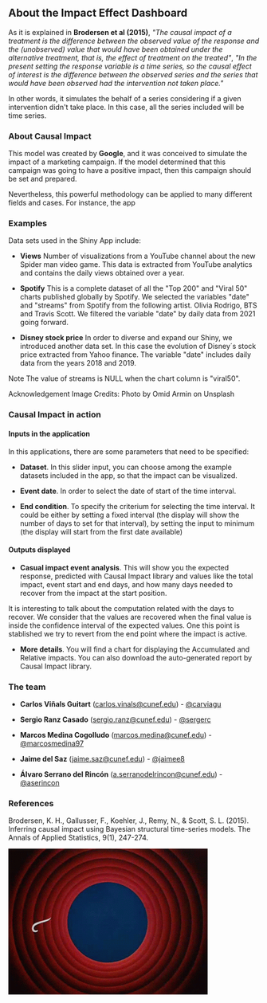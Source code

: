 
## About the Impact Effect Dashboard 

As it is explained in **Brodersen et al (2015)**, *"The causal impact of a treatment is the difference between the observed value of the response and the (unobserved) value that would have been obtained under the alternative treatment, that is, the effect of treatment on the treated"*, *"In the present setting the response variable is a time series, so the causal effect of interest is the difference between the observed series and the series that would have been observed had the intervention not taken place."* 

In other words, it simulates the behalf of a series considering if a given intervention didn't take place. In this case, all the series included will be time series. 


### About Causal Impact

This model was created by **Google**, and it was conceived to simulate the impact of a marketing campaign. If the model determined that this campaign was going to have a positive impact, then this campaign should be set and prepared.

Nevertheless, this powerful methodology can be applied to many different fields and cases. For instance, the app 


### Examples

Data sets used in the Shiny App include:

* **Views** 
Number of visualizations from a YouTube channel about the new Spider man video game. This data is extracted from YouTube analytics and contains the daily views obtained over a year. 

* **Spotify** 
This is a complete dataset of all the "Top 200" and "Viral 50" charts published globally by Spotify. We selected the variables "date" and "streams" from Spotify from the following artist. Olivia Rodrigo, BTS and Travis Scott. We filtered the variable "date" by daily data from 2021 going forward.

* **Disney stock price** 
In order to diverse and expand our Shiny, we introduced another data set. In this case the evolution of Disney´s stock price extracted from Yahoo finance. The variable "date" includes daily data from the years 2018 and 2019. 

Note
The value of streams is NULL when the chart column is "viral50".

Acknowledgement
Image Credits: Photo by Omid Armin on Unsplash

### Causal Impact in action

#### Inputs in the application

In this applications, there are some parameters that need to be specified: 

* **Dataset**. 
In this slider input, you can choose among the example datasets included in the app, so that the impact can be visualized. 

* **Event date**.
In order to select the date of start of the time interval.

* **End condition**. 
To specify the criterium for selecting the time interval. It could be either by setting a fixed interval (the display will show the number of days to set for that interval), by setting the input to minimum (the display will start from the first date available)

#### Outputs displayed

* **Casual impact event analysis**. This will show you the expected response, predicted with Causal Impact library and values like the total impact,
event start and end days, and how many days needed to recover from the impact at the start position. 

It is interesting to talk about the computation related with the days to recover. We consider that the values are recovered when the final value is inside the confidence interval of the expected values. One this point is stablished we try to revert from the end point where the impact is active.

* **More details**. You will find a chart for displaying the Accumulated and Relative impacts. You can also download the auto-generated report by Causal Impact library. 

### The team

* **Carlos Viñals Guitart** (carlos.vinals@cunef.edu) - [@carviagu](https://github.com/carviagu) 

* **Sergio Ranz Casado** (sergio.ranz@cunef.edu) - [@sergerc](https://github.com/sergerc)

* **Marcos Medina Cogolludo** (marcos.medina@cunef.edu) - [@marcosmedina97](https://github.com/marcosmedina97)

* **Jaime del Saz** (jaime.saz@cunef.edu) - [@jaimee8](https://github.com/jaimee8) 

* **Álvaro Serrano del Rincón** (a.serranodelrincon@cunef.edu) - [@aserincon](https://github.com/aserincon)

### References

Brodersen, K. H., Gallusser, F., Koehler, J., Remy, N., & Scott, S. L. (2015). Inferring causal impact using Bayesian structural time-series models. The Annals of Applied Statistics, 9(1), 247-274. 


![](../img/thatsAll.gif)


